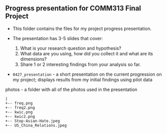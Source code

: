 ## Progress presentation for COMM313 Final Project

* This folder contains the files for my project progress presentation.

* The presentation has 3-5 slides that cover:
  1. What is your research question and hypothesis?
  2. What data are you using, how did you collect it and what are its dimensions?
  3. Share 1 or 2 interesting findings from your analysis so far.

* `0427_presentation` - a short presentation on the current progression on my project; displays results from my initial findings using pilot data


photos - a folder with all of the photos used in the presentation
    
    |
    +-- freq.png
    +-- freq2.png
    +-- kwic.png
    +-- kwic2.png
    +-- Stop-Asian-Hate.jpeg
    +-- US_China_Relations.jpeg
